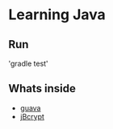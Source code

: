 # Learning Java

## Run

'gradle test'

## Whats inside

- [guava](https://github.com/google/guava)
- [jBcrypt](https://github.com/jeremyh/jBCrypt)